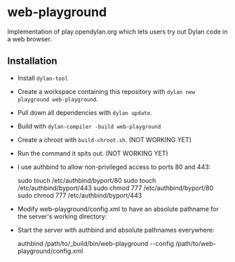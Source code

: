 # web-playground

Implementation of play.opendylan.org which lets users try out Dylan code in a
web browser.

## Installation

* Install `dylan-tool`
* Create a workspace containing this repository with `dylan new playground web-playground`.
* Pull down all dependencies with `dylan update`.
* Build with `dylan-compiler -build web-playground`
* Create a chroot with `build-chroot.sh`.  (NOT WORKING YET)
* Run the command it spits out.  (NOT WORKING YET)
* I use authbind to allow non-privileged access to ports 80 and 443:

    sudo touch /etc/authbind/byport/80
    sudo touch /etc/authbind/byport/443
    sudo chmod 777 /etc/authbind/byport/80
    sudo chmod 777 /etc/authbind/byport/443

* Modify web-playground/config.xml to have an absolute pathname for the
  server's working directory:

    <server working-directory="/path/to/web-playground"
            debug="no"
            use-default-virtual-host="yes"
            />

* Start the server with authbind and absolute pathnames everywhere:

    authbind /path/to/_build/bin/web-playground --config /path/to/web-playground/config.xml

